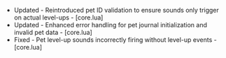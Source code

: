 - Updated - Reintroduced pet ID validation to ensure sounds only trigger on actual level-ups - [core.lua]
- Updated - Enhanced error handling for pet journal initialization and invalid pet data - [core.lua]
- Fixed - Pet level-up sounds incorrectly firing without level-up events - [core.lua]